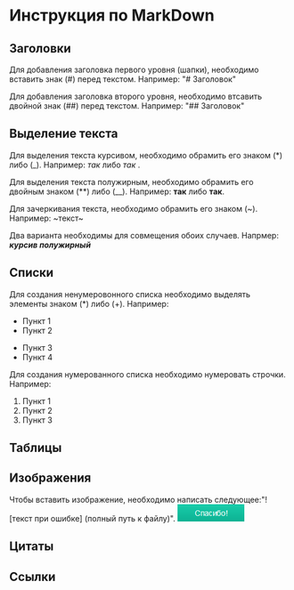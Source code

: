 # Инструкция по MarkDown


## Заголовки

Для добавления заголовка первого уровня (шапки), необходимо вставить знак (#) перед текстом. Например: 
"# Заголовок"

Для добавления заголовка второго уровня, необходимо втсавить двойной знак (##) перед текстом. Например:
"## Заголовок"

## Выделение текста

Для выделения текста курсивом, необходимо обрамить его знаком (*) либо (_). Например: *так* либо _так_ .

Для выделения текста полужирным, необходимо обрамить его двойным знаком (**) либо (__). Например: **так** либо __так__.

Для зачеркивания текста, необходимо обрамить его знаком (~). Например: ~текст~

Два варианта необходимы для совмещения обоих случаев. Напрмер: __*курсив полужирный*__


## Списки

Для создания ненумеровонного списка необходимо выделять элементы знаком (*) либо (+).
Например:
* Пункт 1
* Пункт 2
+ Пункт 3
+ Пункт 4

Для создания нумерованного списка необходимо нумеровать строчки. 
Например:
1. Пункт 1
2. Пункт 2
3. Пункт 3

## Таблицы

## Изображения

Чтобы вставить изображение, необходимо написать следующее:"![текст при ошибке] (полный путь к файлу)".
![Изображение не найдено](thank.png)

## Цитаты

## Ссылки
